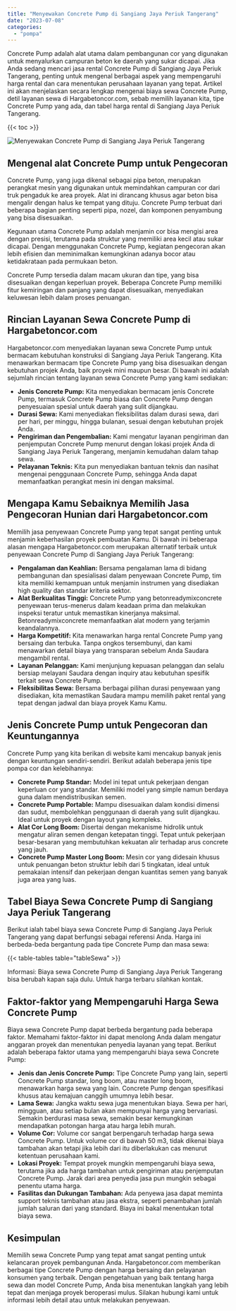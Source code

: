 ```yaml
---
title: "Menyewakan Concrete Pump di Sangiang Jaya Periuk Tangerang"
date: "2023-07-08"
categories: 
  - "pompa"
---
```




Concrete Pump adalah alat utama dalam pembangunan cor yang digunakan untuk menyalurkan campuran beton ke daerah yang sukar dicapai. Jika Anda sedang mencari jasa rental Concrete Pump di Sangiang Jaya Periuk Tangerang, penting untuk mengenal berbagai aspek yang mempengaruhi harga rental dan cara menentukan perusahaan layanan yang tepat. Artikel ini akan menjelaskan secara lengkap mengenai biaya sewa Concrete Pump, detil layanan sewa di Hargabetoncor.com, sebab memilih layanan kita, tipe Concrete Pump yang ada, dan tabel harga rental di Sangiang Jaya Periuk Tangerang.

{{< toc >}}

![Menyewakan Concrete Pump di Sangiang Jaya Periuk Tangerang](https://hargareadymixid.github.io/pompa/concrete-pump%20(8).png)

## Mengenal alat Concrete Pump untuk Pengecoran

Concrete Pump, yang juga dikenal sebagai pipa beton, merupakan perangkat mesin yang digunakan untuk memindahkan campuran cor dari truk pengaduk ke area proyek. Alat ini dirancang khusus agar beton bisa mengalir dengan halus ke tempat yang dituju. Concrete Pump terbuat dari beberapa bagian penting seperti pipa, nozel, dan komponen penyambung yang bisa disesuaikan.

Kegunaan utama Concrete Pump adalah menjamin cor bisa mengisi area dengan presisi, terutama pada struktur yang memiliki area kecil atau sukar dicapai. Dengan menggunakan Concrete Pump, kegiatan pengecoran akan lebih efisien dan meminimalkan kemungkinan adanya bocor atau ketidakrataan pada permukaan beton.

Concrete Pump tersedia dalam macam ukuran dan tipe, yang bisa disesuaikan dengan keperluan proyek. Beberapa Concrete Pump memiliki fitur kemiringan dan panjang yang dapat disesuaikan, menyediakan keluwesan lebih dalam proses penuangan.

## Rincian Layanan Sewa Concrete Pump di Hargabetoncor.com

Hargabetoncor.com menyediakan layanan sewa Concrete Pump untuk bermacam kebutuhan konstruksi di Sangiang Jaya Periuk Tangerang. Kita menawarkan bermacam tipe Concrete Pump yang bisa disesuaikan dengan kebutuhan projek Anda, baik proyek mini maupun besar. Di bawah ini adalah sejumlah rincian tentang layanan sewa Concrete Pump yang kami sediakan:

- **Jenis Concrete Pump:** Kita menyediakan bermacam jenis Concrete Pump, termasuk Concrete Pump biasa dan Concrete Pump dengan penyesuaian spesial untuk daerah yang sulit dijangkau.
- **Durasi Sewa:** Kami menyediakan fleksibilitas dalam durasi sewa, dari per hari, per minggu, hingga bulanan, sesuai dengan kebutuhan projek Anda.
- **Pengiriman dan Pengembalian:** Kami mengatur layanan pengiriman dan penjemputan Concrete Pump menurut dengan lokasi projek Anda di Sangiang Jaya Periuk Tangerang, menjamin kemudahan dalam tahap sewa.
- **Pelayanan Teknis:** Kita pun menyediakan bantuan teknis dan nasihat mengenai penggunaan Concrete Pump, sehingga Anda dapat memanfaatkan perangkat mesin ini dengan maksimal.

## Mengapa Kamu Sebaiknya Memilih Jasa Pengecoran Hunian dari Hargabetoncor.com

Memilih jasa penyewaan Concrete Pump yang tepat sangat penting untuk menjamin keberhasilan proyek pembuatan Kamu. Di bawah ini beberapa alasan mengapa Hargabetoncor.com merupakan alternatif terbaik untuk penyewaan Concrete Pump di Sangiang Jaya Periuk Tangerang:

- **Pengalaman dan Keahlian:** Bersama pengalaman lama di bidang pembangunan dan spesialisasi dalam penyewaan Concrete Pump, tim kita memiliki kemampuan untuk menjamin instrumen yang disediakan high quality dan standar kriteria sektor.
- **Alat Berkualitas Tinggi:** Concrete Pump yang betonreadymixconcrete penyewaan terus-menerus dalam keadaan prima dan melakukan inspeksi teratur untuk memastikan kinerjanya maksimal. Betonreadymixconcrete memanfaatkan alat modern yang terjamin keandalannya.
- **Harga Kompetitif:** Kita menawarkan harga rental Concrete Pump yang bersaing dan terbuka. Tanpa ongkos tersembunyi, dan kami menawarkan detail biaya yang transparan sebelum Anda Saudara mengambil rental.
- **Layanan Pelanggan:** Kami menjunjung kepuasan pelanggan dan selalu bersiap melayani Saudara dengan inquiry atau kebutuhan spesifik terkait sewa Concrete Pump.
- **Fleksibilitas Sewa:** Bersama berbagai pilihan durasi penyewaan yang disediakan, kita memastikan Saudara mampu memilih paket rental yang tepat dengan jadwal dan biaya proyek Kamu Kamu.

## Jenis Concrete Pump untuk Pengecoran dan Keuntungannya

Concrete Pump yang kita berikan di website kami mencakup banyak jenis dengan keuntungan sendiri-sendiri. Berikut adalah beberapa jenis tipe pompa cor dan kelebihannya:

- **Concrete Pump Standar:** Model ini tepat untuk pekerjaan dengan keperluan cor yang standar. Memiliki model yang simple namun berdaya guna dalam mendistribusikan semen.
- **Concrete Pump Portable:** Mampu disesuaikan dalam kondisi dimensi dan sudut, membolehkan penggunaan di daerah yang sulit dijangkau. Ideal untuk proyek dengan layout yang kompleks.
- **Alat Cor Long Boom:** Disertai dengan mekanisme hidrolik untuk mengatur aliran semen dengan ketepatan tinggi. Tepat untuk pekerjaan besar-besaran yang membutuhkan kekuatan alir terhadap arus concrete yang jauh.
- **Concrete Pump Master Long Boom:** Mesin cor yang didesain khusus untuk penuangan beton struktur lebih dari 5 tingkatan, ideal untuk pemakaian intensif dan pekerjaan dengan kuantitas semen yang banyak juga area yang luas.

## Tabel Biaya Sewa Concrete Pump di Sangiang Jaya Periuk Tangerang

Berikut ialah tabel biaya sewa Concrete Pump di Sangiang Jaya Periuk Tangerang yang dapat berfungsi sebagai referensi Anda. Harga ini berbeda-beda bergantung pada tipe Concrete Pump dan masa sewa:

{{< table-tables table="tableSewa" >}}

Informasi: Biaya sewa Concrete Pump di Sangiang Jaya Periuk Tangerang bisa berubah kapan saja dulu. Untuk harga terbaru silahkan kontak.

## Faktor-faktor yang Mempengaruhi Harga Sewa Concrete Pump

Biaya sewa Concrete Pump dapat berbeda bergantung pada beberapa faktor. Memahami faktor-faktor ini dapat menolong Anda dalam mengatur anggaran proyek dan menentukan penyedia layanan yang tepat. Berikut adalah beberapa faktor utama yang mempengaruhi biaya sewa Concrete Pump:

- **Jenis dan Jenis Concrete Pump:** Tipe Concrete Pump yang lain, seperti Concrete Pump standar, long boom, atau master long boom, menawarkan harga sewa yang lain. Concrete Pump dengan spesifikasi khusus atau kemajuan canggih umumnya lebih besar.
- **Lama Sewa:** Jangka waktu sewa juga menentukan biaya. Sewa per hari, mingguan, atau setiap bulan akan mempunyai harga yang bervariasi. Semakin berdurasi masa sewa, semakin besar kemungkinan mendapatkan potongan harga atau harga lebih murah.
- **Volume Cor:** Volume cor sangat berpengaruh terhadap harga sewa Concrete Pump. Untuk volume cor di bawah 50 m3, tidak dikenai biaya tambahan akan tetapi jika lebih dari itu diberlakukan cas menurut ketentuan perusahaan kami.
- **Lokasi Proyek:** Tempat proyek mungkin mempengaruhi biaya sewa, terutama jika ada harga tambahan untuk pengiriman atau penjemputan Concrete Pump. Jarak dari area penyedia jasa pun mungkin sebagai penentu utama harga.
- **Fasilitas dan Dukungan Tambahan:** Ada penyewa jasa dapat meminta support teknis tambahan atau jasa ekstra, seperti penambahan jumlah jumlah saluran dari yang standard. Biaya ini bakal menentukan total biaya sewa.

## Kesimpulan

Memilih sewa Concrete Pump yang tepat amat sangat penting untuk kelancaran proyek pembangunan Anda. Hargabetoncor.com memberikan berbagai tipe Concrete Pump dengan harga bersaing dan pelayanan konsumen yang terbaik. Dengan pengetahuan yang baik tentang harga sewa dan model Concrete Pump, Anda bisa menentukan langkah yang lebih tepat dan menjaga proyek beroperasi mulus. Silakan hubungi kami untuk informasi lebih detail atau untuk melakukan penyewaan.

